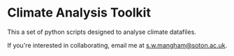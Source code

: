 # Climate Analysis Toolkit

This a set of python scripts designed to analyse climate datafiles.

If you're interested in collaborating, email me at s.w.mangham@soton.ac.uk.

